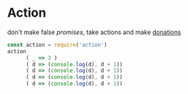 # Action
don't make false *promises*, take actions and make [donations](https://rgss3.github.io/unipay)


```javascript
const action = require('action')
action
      ( _ => 3 )
      ( d => (console.log(d), d + 1))
      ( d => (console.log(d), d + 1))
      ( d => (console.log(d), d + 1))
      ( d => (console.log(d), d + 1))
```
